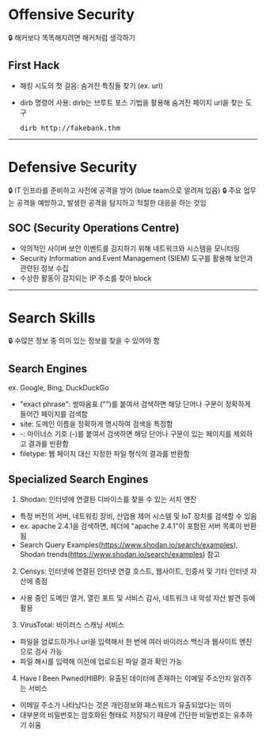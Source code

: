 # Offensive Security

🔒 해커보다 똑똑해지려면 해커처럼 생각하기

## First Hack

- 해킹 시도의 첫 걸음: 숨겨진 특징들 찾기 (ex. url)
- dirb 명령어 사용: dirb는 브루트 포스 기법을 활용해 숨겨진 페이지 url을 찾는 도구

  <pre>dirb http://fakebank.thm</pre>

---

# Defensive Security

🔒 IT 인프라를 준비하고 사전에 공격을 방어 (blue team으로 알려져 있음)
🔒 주요 업무는 공격을 예방하고, 발생한 공격을 탐지하고 적절한 대응을 하는 것임

## SOC (Security Operations Centre)

- 악의적인 사이버 보안 이벤트를 감지하기 위해 네트워크와 시스템을 모니터링
- Security Information and Event Management (SIEM) 도구를 활용해 보안과 관련된 정보 수집
- 수상한 활동이 감지되는 IP 주소를 찾아 block

---

# Search Skills

🔒 수많은 정보 중 의미 있는 정보를 찾을 수 있어야 함

## Search Engines

ex. Google, Bing, DuckDuckGo

- "exact phrase": 쌍따옴표 ("")를 붙여서 검색하면 해당 단어나 구문이 정확하게 들어간 페이지를 검색함
- site: 도메인 이름을 정확하게 명시하여 검색을 특정함
- -: 마이너스 기호 (-)를 붙여서 검색하면 해당 단어나 구문이 있는 페이지를 제외하고 결과를 반환함
- filetype: 웹 페이지 대신 지정한 파일 형식의 결과를 반환함

## Specialized Search Engines

1. Shodan: 인터넷에 연결된 디바이스를 찾을 수 있는 서치 엔진

- 특정 버전의 서버, 네트워킹 장비, 산업용 제어 시스템 및 IoT 장치를 검색할 수 있음
- ex. apache 2.4.1을 검색하면, 헤더에 "apache 2.4.1"이 포함된 서버 목록이 반환됨
- Search Query Examples(https://www.shodan.io/search/examples), Shodan trends(https://www.shodan.io/search/examples) 참고

2. Censys: 인터넷에 연결된 인터넷 연결 호스트, 웹사이트, 인증서 및 기타 인터넷 자산에 중점

- 사용 중인 도메인 열거, 열린 포트 및 서비스 감사, 네트워크 내 악성 자산 발견 등에 활용

3. VirusTotal: 바이러스 스캐닝 서비스

- 파일을 업로드하거나 url을 입력해서 한 번에 여러 바이러스 백신과 웹사이트 엔진으로 검사 가능
- 파일 해시를 입력해 이전에 업로드된 파일 결과 확인 가능

4. Have I Been Pwned(HIBP): 유출된 데이터에 존재하는 이메일 주소인지 알려주는 서비스

- 이메일 주소가 나타났다는 것은 개인정보와 패스워드가 유출되었다는 의미
- 대부분의 비밀번호는 암호화된 형태로 저장되기 때문에 간단한 비밀번호는 유추하기 쉬움

